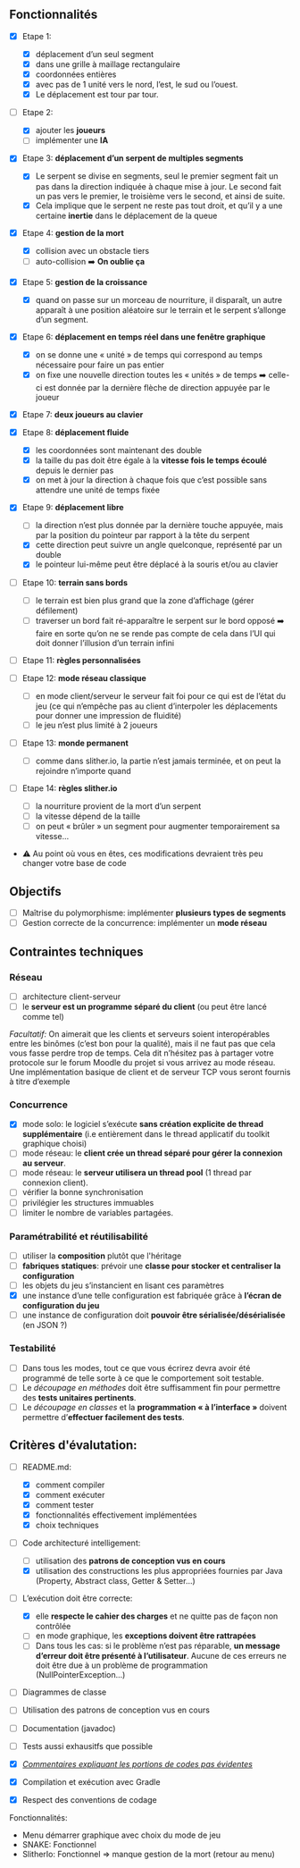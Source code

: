 ## Fonctionnalités

- [x] Etape 1:

  - [x] déplacement d’un seul segment
  - [x] dans une grille à maillage rectangulaire
  - [x] coordonnées entières
  - [x] avec pas de 1 unité vers le nord, l’est, le sud ou l’ouest.
  - [x] Le déplacement est tour par tour.

- [ ] Etape 2:

  - [x] ajouter les **joueurs**
  - [ ] implémenter une **IA**

- [x] Etape 3: **déplacement d’un serpent de multiples segments**

  - [x] Le serpent se divise en segments, seul le premier segment fait un pas dans la direction indiquée à chaque mise à jour. Le second fait un pas vers le premier, le troisième vers le second, et ainsi de suite.
  - [x] Cela implique que le serpent ne reste pas tout droit, et qu’il y a une certaine **inertie** dans le déplacement de la queue

- [x] Etape 4: **gestion de la mort**

  - [x] collision avec un obstacle tiers
  - [ ] auto-collision :arrow_right: **On oublie ça**

- [x] Etape 5: **gestion de la croissance**

  - [x] quand on passe sur un morceau de nourriture, il disparaît, un autre apparaît à une position aléatoire sur le terrain et le serpent s’allonge d’un segment.

- [x] Etape 6: **déplacement en temps réel dans une fenêtre graphique**

  - [x] on se donne une « unité » de temps qui correspond au temps nécessaire pour faire un pas entier
  - [x] on fixe une nouvelle direction toutes les « unités » de temps :arrow_right: celle-ci est donnée par la dernière flèche de direction appuyée par le joueur

- [x] Etape 7: **deux joueurs au clavier**

- [x] Etape 8: **déplacement fluide**

  - [x] les coordonnées sont maintenant des double
  - [x] la taille du pas doit être égale à la **vitesse fois le temps écoulé** depuis le dernier pas
  - [x] on met à jour la direction à chaque fois que c’est possible sans attendre une unité de temps fixée

- [x] Etape 9: **déplacement libre**

  - [ ] la direction n’est plus donnée par la dernière touche appuyée, mais par la position du pointeur par rapport à la tête du serpent
  - [x] cette direction peut suivre un angle quelconque, représenté par un double
  - [x] le pointeur lui-même peut être déplacé à la souris et/ou au clavier

- [ ] Etape 10: **terrain sans bords**

  - [ ] le terrain est bien plus grand que la zone d’affichage (gérer défilement)
  - [ ] traverser un bord fait ré-apparaître le serpent sur le bord opposé :arrow_right: faire en sorte qu’on ne se rende pas compte de cela dans l’UI qui doit donner l’illusion d’un terrain infini

- [ ] Etape 11: **règles personnalisées**

- [ ] Etape 12: **mode réseau classique**

  - [ ] en mode client/serveur le serveur fait foi pour ce qui est de l’état du jeu (ce qui n’empêche pas au client d’interpoler les déplacements pour donner une impression de fluidité)
  - [ ] le jeu n’est plus limité à 2 joueurs

- [ ] Etape 13: **monde permanent**

  - [ ] comme dans slither.io, la partie n’est jamais terminée, et on peut la rejoindre n’importe quand

- [ ] Etape 14: **règles slither.io**
  - [ ] la nourriture provient de la mort d’un serpent
  - [ ] la vitesse dépend de la taille
  - [ ] on peut « brûler » un segment pour augmenter temporairement sa vitesse...
- :warning: Au point où vous en êtes, ces modifications devraient très peu changer votre base de code

## Objectifs

- [ ] Maîtrise du polymorphisme: implémenter **plusieurs types de segments**
- [ ] Gestion correcte de la concurrence: implémenter un **mode réseau**

## Contraintes techniques

### Réseau

- [ ] architecture client-serveur
- [ ] le **serveur est un programme séparé du client** (ou peut être lancé comme tel)

_Facultatif:_ On aimerait que les clients et serveurs soient interopérables entre les binômes (c’est bon pour la
qualité), mais il ne faut pas que cela vous fasse perdre trop de temps. Cela dit n’hésitez pas à
partager votre protocole sur le forum Moodle du projet si vous arrivez au mode réseau.
Une implémentation basique de client et de serveur TCP vous seront fournis à titre d’exemple

### Concurrence

- [x] mode solo: le logiciel s’exécute **sans création explicite de thread supplémentaire** (i.e entièrement dans le thread applicatif du toolkit graphique choisi)
- [ ] mode réseau: le **client crée un thread séparé pour gérer la connexion au serveur**.
- [ ] mode réseau: le **serveur utilisera un thread pool** (1 thread par connexion client).
- [ ] vérifier la bonne synchronisation
- [ ] privilégier les structures immuables
- [ ] limiter le nombre de variables partagées.

### Paramétrabilité et réutilisabilité

- [ ] utiliser la **composition** plutôt que l'héritage
- [ ] **fabriques statiques**: prévoir une **classe pour stocker et centraliser la configuration**
- [ ] les objets du jeu s’instancient en lisant ces paramètres
- [x] une instance d’une telle configuration est fabriquée grâce à **l’écran de configuration du jeu**
- [ ] une instance de configuration doit **pouvoir être sérialisée/désérialisée** (en JSON ?)

### Testabilité

- [ ] Dans tous les modes, tout ce que vous écrirez devra avoir été programmé de telle sorte à ce que le comportement soit testable.
- [ ] Le _découpage en méthodes_ doit être suffisamment fin pour permettre des **tests unitaires pertinents**.
- [ ] Le _découpage en classes_ et la **programmation « à l’interface »** doivent permettre d’**effectuer facilement des tests**.

## Critères d'évalutation:

- [ ] README.md:

  - [x] comment compiler
  - [x] comment exécuter
  - [x] comment tester
  - [x] fonctionnalités effectivement implémentées
  - [x] choix techniques

- [ ] Code architecturé intelligement:

  - [ ] utilisation des **patrons de conception vus en cours**
  - [x] utilisation des constructions les plus appropriées fournies par Java (Property, Abstract class, Getter & Setter...)

- [ ] L’exécution doit être correcte:

  - [x] elle **respecte le cahier des charges** et ne quitte pas de façon non contrôlée
  - [ ] en mode graphique, les **exceptions doivent être rattrapées**
  - [ ] Dans tous les cas: si le problème n’est pas réparable, **un message d’erreur doit être présenté à l’utilisateur**. Aucune de ces erreurs ne doit être due à un problème de programmation (NullPointerException...)

- [ ] Diagrammes de classe
- [ ] Utilisation des patrons de conception vus en cours
- [ ] Documentation (javadoc)
- [ ] Tests aussi exhausitfs que possible
- [x] [_Commentaires expliquant les portions de codes pas évidentes_]()
- [x] Compilation et exécution avec Gradle
- [x] Respect des conventions de codage

Fonctionnalités:

- Menu démarrer graphique avec choix du mode de jeu
- SNAKE: Fonctionnel
- SlitherIo: Fonctionnel
  => manque gestion de la mort (retour au menu)
